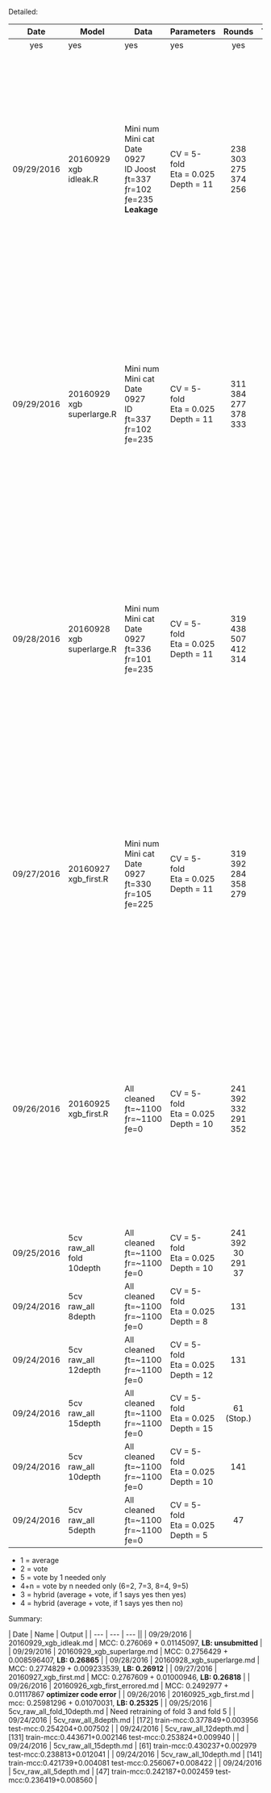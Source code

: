 Detailed:

| Date | Model | Data | Parameters | Rounds | Train(M/SD) | Test(M/SD) | LB |
| :---: | --- | --- | --- | :---: | :---: | :---: | :---: |
| yes | yes | yes | yes | yes | yes | yes | yes |
| 09/29/2016 | 20160929 <br> xgb<br>idleak.R | Mini num <br> Mini cat <br> Date 0927 <br> ID Joost <br> ƒt=337 <br> ƒr=102 <br> ƒe=235 <br> **Leakage** | CV = 5-fold <br> Eta = 0.025 <br> Depth = 11 | 238 <br> 303 <br> 275 <br> 374 <br> 256 | AUC <br> f1 0.913541 <br> f2 0.955060 <br> f3 0.937687 <br> f4 0.964857 <br> f5 0.925639 | AUC <br> f1 0.758393 <br> f2 0.759451 <br> f3 0.744818 <br> f4 0.748764 <br> f5 0.747239 <br> <br> MCC <br> f1 0.2921457 <br> f2 0.2748663 <br> f3 0.2808746 <br> f4 0.2613375 <br> f5 0.2711212 | 1 0.25667 <br> 2 ? <br> 3 ? <br> 4 ? |
| 09/29/2016 | 20160929 <br> xgb<br>superlarge.R | Mini num <br> Mini cat <br> Date 0927 <br> ID <br> ƒt=337 <br> ƒr=102 <br> ƒe=235 | CV = 5-fold <br> Eta = 0.025 <br> Depth = 11 | 311 <br> 384 <br> 277 <br> 378 <br> 333 | AUC <br> f1 0.959304 <br> f2 0.970204 <br> f3 0.940093 <br> f4 0.970141 <br> f5 0.953742 | AUC <br> f1 0.756335 <br> f2 0.762150 <br> f3 0.748110 <br> f4 0.750379 <br> f5 0.750467 <br> <br> MCC <br> f1 0.2905034 <br> f2 0.270387 <br> f3 0.2756896 <br> f4 0.2702875 <br> f5 0.2713472 | 1 **0.26865** <br> 5 0.26455 <br> 3 ? <br> 4 ? |
| 09/28/2016 | 20160928 <br> xgb<br>superlarge.R | Mini num <br> Mini cat <br> Date 0927 <br> ƒt=336 <br> ƒr=101 <br> ƒe=235 | CV = 5-fold <br> Eta = 0.025 <br> Depth = 11 | 319 <br> 438 <br> 507 <br> 412 <br> 314 | AUC <br> f1 0.958258 <br> f2 0.973816 <br> f3 0.973514 <br> f4 0.971696 <br> f5 0.948632 | AUC <br> f1 0.759470 <br> f2 0.761541 <br> f3 0.750555 <br> f4 0.754177 <br> f5 0.750378 <br> <br> MCC <br> f1 0.2927757 <br> f2 0.2708237 <br> f3 0.2793473 <br> f4 0.2707781 <br> f5 0.2736898 | 1 **0.26912** <br> 2 ? <br> 3 ? <br> 4 ? |
| 09/27/2016 | 20160927 <br> xgb_first.R | Mini num <br> Mini cat <br> Date 0927 <br> ƒt=330 <br> ƒr=105 <br> ƒe=225 | CV = 5-fold <br> Eta = 0.025 <br> Depth = 11 | 319 <br> 392 <br> 284 <br> 358 <br> 279 | AUC <br> f1 0.957097 <br> f2 0.960476 <br> f3 0.940905 <br> f4 0.962042 <br> f5 0.939429 | AUC <br> f1 0.757806 <br> f2 0.760574 <br> f3 0.745697 <br> f4 0.754109 <br> f5 0.750973 <br> <br> MCC <br> f1 0.2938706 <br> f2 0.2711243 <br> f3 0.2765231 <br> f4 0.2685868 <br> f5 0.2736996 | 1 **0.26818** <br> 2 0.26021 <br> 3 0.26773 <br> 4 ? |
| 09/26/2016 | 20160925 <br> xgb_first.R | All cleaned <br> ƒt=~1100 <br> ƒr=~1100 <br> ƒe=0 | CV = 5-fold <br> Eta = 0.025 <br> Depth = 10 | 241 <br> 392 <br> 332 <br> 291 <br> 352 | AUC <br> f1 0.890908 <br> f2 0.946415 <br> f3 0.930391 <br> f4 0.926381 <br> f5 0.935947 | AUC <br> f1 0.748642 <br> f2 0.757684 <br> f3 0.738047 <br> f4 0.738045 <br> f5 0.740936 <br> <br> MCC <br> f1 0.2729738 <br> f2 0.2489975 <br> f3 0.2462972 <br> f4 0.2509157 <br> f5 0.2519139 | **1 0.25325** <br> 2 0.25170 <br> **3 0.25325** <br> 4 0.25181 |
| 09/25/2016 | 5cv<br>raw_all<br>fold<br>10depth | All cleaned <br> ƒt=~1100 <br> ƒr=~1100 <br> ƒe=0 | CV = 5-fold <br> Eta = 0.025 <br> Depth = 10 | 241 <br> 392 <br> 30 <br> 291 <br> 37 | Need retraining | Need retraining | None |
| 09/24/2016 | 5cv<br>raw_all<br>8depth | All cleaned <br> ƒt=~1100 <br> ƒr=~1100 <br> ƒe=0 | CV = 5-fold <br> Eta = 0.025 <br> Depth = 8 | 131 | MCC <br> 0.377849 <br> 0.003956 | MCC <br> 0.254204 <br> 0.007502 | None |
| 09/24/2016 | 5cv<br>raw_all<br>12depth | All cleaned <br> ƒt=~1100 <br> ƒr=~1100 <br> ƒe=0 | CV = 5-fold <br> Eta = 0.025 <br> Depth = 12 | 131 | MCC <br>  0.443671 <br> 0.002146 |  MCC <br> 0.253824 <br> 0.009940 | None |
| 09/24/2016 | 5cv<br>raw_all<br>15depth | All cleaned <br> ƒt=~1100 <br> ƒr=~1100 <br> ƒe=0 | CV = 5-fold <br> Eta = 0.025 <br> Depth = 15 | 61 <br> (Stop.) | MCC <br>  0.430237 <br> 0.002979 | MCC <br>  0.238813 <br> 0.012041 | None |
| 09/24/2016 | 5cv<br>raw_all<br>10depth | All cleaned <br> ƒt=~1100 <br> ƒr=~1100 <br> ƒe=0 | CV = 5-fold <br> Eta = 0.025 <br> Depth = 10 | 141 | MCC <br>  0.421739 <br> 0.004081 | MCC <br>  0.256067 <br> 0.008422 | None |
| 09/24/2016 | 5cv<br>raw_all<br>5depth | All cleaned <br> ƒt=~1100 <br> ƒr=~1100 <br> ƒe=0 | CV = 5-fold <br> Eta = 0.025 <br> Depth = 5 | 47 | MCC <br>  0.242187 <br> 0.002459 | MCC <br>  0.236419 <br> 0.008560 | None |

* 1 = average
* 2 = vote
* 5 = vote by 1 needed only
* 4+n = vote by n needed only (6=2, 7=3, 8=4, 9=5)
* 3 = hybrid (average + vote, if 1 says yes then yes)
* 4 = hybrid (average + vote, if 1 says yes then no)

Summary:

| Date | Name | Output |
| --- | --- | --- ||
| 09/29/2016 | 20160929_xgb_idleak.md | MCC: 0.276069 + 0.01145097, **LB: unsubmitted** |
| 09/29/2016 | 20160929_xgb_superlarge.md | MCC: 0.2756429 + 0.008596407, **LB: 0.26865** |
| 09/28/2016 | 20160928_xgb_superlarge.md | MCC: 0.2774829 + 0.009233539, **LB: 0.26912** |
| 09/27/2016 | 20160927_xgb_first.md | MCC: 0.2767609 + 0.01000946, **LB: 0.26818** |
| 09/26/2016 | 20160926_xgb_first_errored.md | MCC: 0.2492977 + 0.01117867 **optimizer code error** |
| 09/26/2016 | 20160925_xgb_first.md | mcc: 0.25981296 + 0.01070031, **LB: 0.25325** |
| 09/25/2016 | 5cv_raw_all_fold_10depth.md | Need retraining of fold 3 and fold 5 |
| 09/24/2016 | 5cv_raw_all_8depth.md | [172]	train-mcc:0.377849+0.003956	test-mcc:0.254204+0.007502 |
| 09/24/2016 | 5cv_raw_all_12depth.md | [131]	train-mcc:0.443671+0.002146	test-mcc:0.253824+0.009940 |
| 09/24/2016 | 5cv_raw_all_15depth.md | [61]	train-mcc:0.430237+0.002979	test-mcc:0.238813+0.012041  |
| 09/24/2016 | 5cv_raw_all_10depth.md | [141]   train-mcc:0.421739+0.004081 test-mcc:0.256067+0.008422 |
| 09/24/2016 | 5cv_raw_all_5depth.md | [47]    train-mcc:0.242187+0.002459 test-mcc:0.236419+0.008560 |
